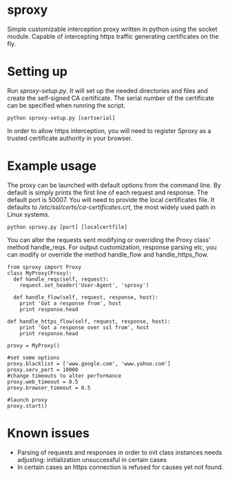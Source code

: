 sproxy
======

Simple customizable interception proxy written in python using the socket module.
Capable of intercepting https traffic generating certificates on the fly.

Setting up
==========
Run *sproxy-setup.py*. It will set up the needed directories and files and create the self-signed CA certificate. The serial number of the certificate can be specified when running the script.

    python sproxy-setup.py [certserial]
    
In order to allow https interception, you will need to register Sproxy as a trusted certificate authority in your browser.

Example usage
=============
The proxy can be launched with default options from the command line. By default is simply prints the first line of each request and response. The default port is 50007. You will need to provide the local certificates file. It defaults to */etc/ssl/certs/ca-certificates.crt*, the most widely used path in Linux systems. 
    
    python sproxy.py [port] [localcertfile]
    

You can alter the requests sent modifying or overriding the Proxy class' method handle_reqs.
For output customization, response parsing etc, you can modify or override the method handle_flow and handle_https_flow.


    from sproxy import Proxy
    class MyProxy(Proxy):
      def handle_reqs(self, request):
        request.set_header('User-Agent', 'sproxy')
        
      def handle_flow(self, request, response, host):
        print 'Got a response from', host
        print response.head
        
    def handle_https_flow(self, request, response, host):
        print 'Got a response over ssl from', host
        print response.head
    
    proxy = MyProxy()
    
    #set some options
    proxy.blacklist = ['www.google.com', 'www.yahoo.com'] 
    proxy.serv_port = 10000
    #change timeouts to alter performance
    proxy.web_timeout = 0.5
    proxy.browser_timeout = 0.5 
    
    #launch proxy
    proxy.start()

Known issues
===========
* Parsing of requests and responses in order to init class instances needs adjusting: initialization unsuccessful in certain cases
* In certain cases an https connection is refused for causes yet not found.


